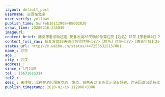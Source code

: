 ```yaml
---
layout: default_post
username: 吕哥在北京
user_verify: yellowv
publish_time: SunFeb16112908+08002020
crawl_time: 20200216-235030
imageurl: 
content_brief: 肺炎患者求助超话 反复发烧20天确诊急需住院【姓名】邓莎【患者年龄】25【所在城市】武汉【详细地址】硚口区沿河大道江山如画一期五栋1006【患病时间】1月24日【急需的帮助】反复发烧20天，核酸检测确诊【联系人】邓莎【联系方式】15671616314【病情描述】 未住院，现在在酒店隔离吃药， ...全文
content_full_raw: 反复发烧20天确诊急需住院<br/>【姓名】邓莎<br/>【患者年龄】25<br/>【所在城市】武汉<br/>【详细地址】硚口区沿河大道江山如画一期五栋1006<br/>【患病时间】1月24日<br/>【急需的帮助】反复发烧20天，核酸检测确诊<br/>【联系人】邓莎<br/>【联系方式】15671616314<br/>【病情描述】<br/>未住院，现在在酒店隔离吃药，发烧，前两天CT复查显示没有好转。昨天回访记录持续发烧20多天，反复与社区沟通多次无果。<adata-url="http//t.cn/ELT0hke"href="http//weibo.com/p/1001018008611000000000000"data-hide=""><spanclass='url-icon'><imgstyle='width1rem;height1rem'src='https//h5.sinaimg.cn/upload/2015/09/25/3/timeline_card_small_location_default.png'></span><spanclass="surl-text">北京</span></a>
status_url: https//m.weibo.cn/status/4472555325157001
name_: 邓莎
age_: 
city_: 武汉
address_: 
since_: 1月24日
tel_: 15671616314
tel2_: 
desc_: 未住院，现在在酒店隔离吃药，发烧，前两天CT复查显示没有好转。昨天回访记录持续发烧20多天，反复与社区沟通多次无果。<adata-url="http//t.cn/ELT0hke"href="http//weibo.com/p/1001018008611000000000000"data-hide=""><spanclass='url-icon'><imgstyle='width1rem;height1rem'src='https//h5.sinaimg.cn/upload/2015/09/25/3/timeline_card_small_location_default.png'></span><spanclass="surl-text">北京</span></a>
publish_timestamp: 2020-02-16 112908+0800
---
```

